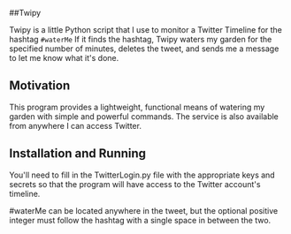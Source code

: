 ##Twipy

Twipy is a little Python script that I use to monitor a Twitter Timeline for
the hashtag ```#waterMe``` 
If it finds the hashtag, Twipy waters my garden for the specified number
of minutes, deletes the tweet, and sends me a message to let me know what it's
done.

## Motivation

This program provides a lightweight, functional means of watering my garden with
simple and powerful commands. The service is also available from anywhere I can
access Twitter.

## Installation and Running

You'll need to fill in the TwitterLogin.py file with the appropriate keys and
secrets so that the program will have access to the Twitter account's timeline.

\#waterMe can be located anywhere in the tweet, but the optional positive 
integer must follow the hashtag with a single space in between the two.

